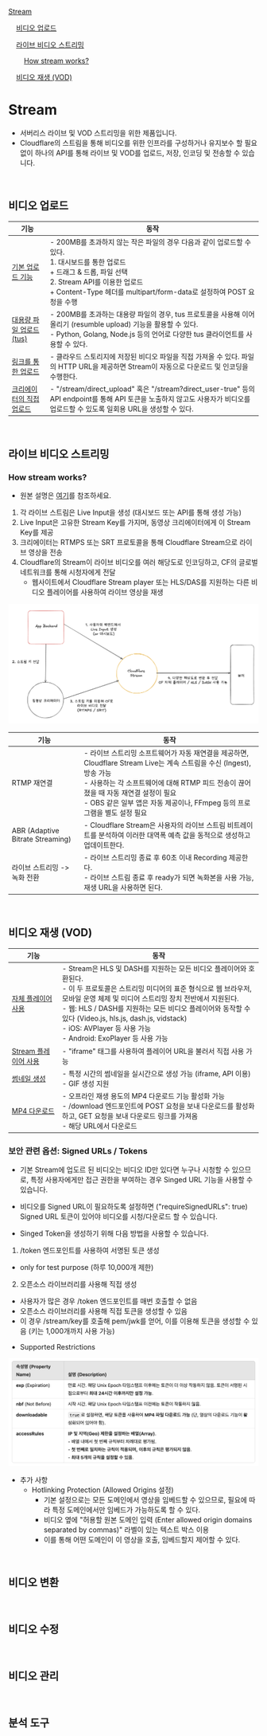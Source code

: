 [Stream](#stream)

&nbsp;&nbsp;&nbsp;&nbsp;[비디오 업로드](#비디오-업로드)

&nbsp;&nbsp;&nbsp;&nbsp;[라이브 비디오 스트리밍](#라이브-비디오-스트리밍)

&nbsp;&nbsp;&nbsp;&nbsp;&nbsp;&nbsp;&nbsp;&nbsp;[How stream works?](#how-stream-works)

&nbsp;&nbsp;&nbsp;&nbsp;[비디오 재생 (VOD)](#비디오-재생-vod)
<br>

# Stream
- 서버리스 라이브 및 VOD 스트리밍을 위한 제품입니다.
- Cloudflare의 스트림을 통해 비디오를 위한 인프라를 구성하거나 유지보수 할 필요 없이 하나의 API를 통해 라이브 및 VOD를 업로드, 저장, 인코딩 및 전송할 수 있습니다.
<br>


## 비디오 업로드

| 기능  | 동작 |
|------|----|
| [기본 업로드 기능](https://developers.cloudflare.com/stream/uploading-videos/upload-video-file/) | - 200MB를 초과하지 않는 작은 파일의 경우 다음과 같이 업로드할 수 있다. <br>1. 대시보드를 통한 업로드 <br> + 드래그 & 드롭, 파일 선택 <br>2. Stream API를 이용한 업로드 <br> + Content-Type 헤더를 multipart/form-data로 설정하여 POST 요청을 수행 |
| [대용량 파일 업로드 (tus)](https://developers.cloudflare.com/stream/uploading-videos/resumable-uploads/) | - 200MB를 초과하는 대용량 파일의 경우, tus 프로토콜을 사용해 이어 올리기 (resumble upload) 기능을 활용할 수 있다. <br>- Python, Golang, Node.js 등의 언어로 다양한 tus 클라이언트를 사용할 수 있다. |
| [링크를 통한 업로드](https://developers.cloudflare.com/stream/uploading-videos/upload-via-link/) | - 클라우드 스토리지에 저장된 비디오 파일을 직접 가져올 수 있다. 파일의 HTTP URL을 제공하면 Stream이 자동으로 다운로드 및 인코딩을 수행한다.|
| [크리에이터의 직접 업로드](https://developers.cloudflare.com/stream/uploading-videos/direct-creator-uploads/) | - "/stream/direct_upload" 혹은 "/stream?direct_user-true" 등의 API endpoint를 통해 API 토큰을 노출하지 않고도 사용자가 비디오를 업로드할 수 있도록 일회용 URL을 생성할 수 있다. |

<br>


## 라이브 비디오 스트리밍

### How stream works?
- 원본 설명은 [여기](https://developers.cloudflare.com/stream/stream-live/)를 참조하세요.

1. 각 라이브 스트림은 Live Input을 생성 (대시보드 또는 API를 통해 생성 가능)
2. Live Input은 고유한 Stream Key를 가지며, 동영상 크리에이터에게 이 Stream Key를 제공
3. 크리에이터는 RTMPS 또는 SRT 프로토콜을 통해 Cloudflare Stream으로 라이브 영상을 전송
4. Cloudflare의 Stream이 라이브 비디오를 여러 해당도로 인코딩하고, CF의 글로벌 네트워크를 통해 시청자에게 전달
     - 웹사이트에서 Cloudflare Stream player 또는 HLS/DAS를 지원하는 다른 비디오 플레이어를 사용하여 라이브 영상을 재생

![How live stream works](../assets/img/how_cloudflare_live_stream_works.png)

| 기능  | 동작 |
|------|----|
| RTMP 재연결  | - 라이브 스트리밍 소프트웨어가 자동 재연결을 제공하면, Cloudflare Stream Live는 계속 스트림을 수신 (Ingest), 방송 가능 <br>- 사용하는 각 소프트웨어에 대해 RTMP 피드 전송이 끊어졌을 때 자동 재연결 설정이 필요 <br>- OBS 같은 일부 앱은 자동 제공이나, FFmpeg 등의 프로그램을 별도 설정 필요 |
| ABR (Adaptive Bitrate Streaming)  | - Cloudflare Stream은 사용자의 라이브 스트림 비트레이트를 분석하여 이러한 대역폭 예측 값을 동적으로 생성하고 업데이트한다. |
| 라이브 스트리밍 -> 녹화 전환  | - 라이브 스트리밍 종료 후 60초 이내 Recording 제공한다. <br>- 라이브 스트림 종료 후 ready가 되면 녹화본을 사용 가능, 재생 URL을 사용하면 된다. |


<br>

## 비디오 재생 (VOD)

| 기능  | 동작 |
|------|----|
| [자체 플레이어 사용](https://developers.cloudflare.com/stream/viewing-videos/using-own-player/)  | - Stream은 HLS 및 DASH를 지원하는 모든 비디오 플레이어와 호환된다. <br>- 이 두 프로토콜은 스트리밍 미디어의 표준 형식으로 웹 브라우저, 모바일 운영 체제 및 미디어 스트리밍 장치 전반에서 지원된다. <br>- 웹: HLS / DASH를 지원하는 모든 비디오 플레이어와 동작할 수 있다 (Video.js, hls.js, dash.js, vidstack) <br>- iOS: AVPlayer 등 사용 가능 <br>- Android: ExoPlayer 등 사용 가능 |
| [Stream 플레이어 사용](https://developers.cloudflare.com/stream/viewing-videos/using-the-stream-player/) | - "iframe" 태그를 사용하여 플레이어 URL을 불러서 직접 사용 가능 |
| [썸네일 생성](https://developers.cloudflare.com/stream/viewing-videos/displaying-thumbnails/) | - 특정 시간의 썸네일을 실시간으로 생성 가능 (iframe, API 이용) <br>- GIF 생성 지원|
| [MP4 다운로드](https://developers.cloudflare.com/stream/viewing-videos/download-videos/) | - 오프라인 재생 용도의 MP4 다운로드 기능 활성화 가능 <br>- /download 엔드포인트에 POST 요청을 보내 다운로드를 활성화하고, GET 요청을 보내 다운로드 링크를 가져옴 <br>- 해당 URL에서 다운로드 |

### 보안 관련 옵션: Signed URLs / Tokens
- 기본 Stream에 업도르 된 비디오는 비디오 ID만 있다면 누구나 시청할 수 있으므로, 특정 사용자에게만 접근 권한을 부여하는 경우 Singed URL 기능을 사용할 수 있습니다.
- 비디오를 Signed URL이 필요하도록 설정하면 ("requireSignedURLs": true) Signed URL 토큰이 있어야 비디오를 시청/다운로드 할 수 있습니다.

- Singed Token을 생성하기 위해 다음 방법을 사용할 수 있습니다.
1. /token 엔드포인트를 사용하여 서명된 토큰 생성
  + only for test purpose (하루 10,000개 제한)
2. 오픈소스 라이브러리를 사용해 직접 생성
  + 사용자가 많은 경우 /token 엔드포인트를 매번 호출할 수 없음
  + 오픈소스 라이브러리를 사용해 직접 토큰을 생성할 수 있음
  + 이 경우 /stream/key를 호출해 pem/jwk를 얻어, 이를 이용해 토큰을 생성할 수 있음 (키는 1,000개까지 사용 가능)

- Supported Restrictions

![security](../assets/img/stream-security.png)

- 추가 사항
  + Hotlinking Protection (Allowed Origins 설정)
     - 기본 설정으로는 모든 도메인에서 영상을 임베드할 수 있으므로, 필요에 따라 특정 도메인에서만 임베드가 가능하도록 할 수 있다.
     - 비디오 옆에 "허용할 원본 도메인 입력 (Enter allowed origin domains separated by commas)" 라벨이 있는 텍스트 박스 이용
     - 이를 통해 어떤 도메인이 이 영상을 호출, 임베드할지 제어할 수 있다.

<br>

## 비디오 변환

<br>

## 비디오 수정

<br>

## 비디오 관리

<br>

## 분석 도구